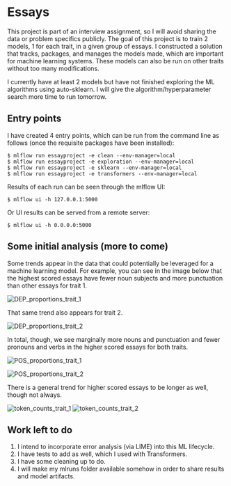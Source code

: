 # Essays
This project is part of an interview assignment, so I will avoid sharing the data or problem specifics publicly.
The goal of this project is to train 2 models, 1 for each trait, in a given group of essays. I constructed a
solution that tracks, packages, and manages the models made, which are important for machine learning systems.
These models can also be run on other traits without too many modifications.

I currently have at least 2 models but have not finished exploring the ML algorithms using auto-sklearn.
I will give the algorithm/hyperparameter search more time to run tomorrow.

## Entry points
I have created 4 entry points, which can be run from the command line as follows (once the requisite packages have been installed):

```
$ mlflow run essayproject -e clean --env-manager=local
$ mlflow run essayproject -e exploration --env-manager=local
$ mlflow run essayproject -e sklearn --env-manager=local
$ mlflow run essayproject -e transformers --env-manager=local
```

Results of each run can be seen through the mlflow UI:

```
$ mlflow ui -h 127.0.0.1:5000
```

Or UI results can be served from a remote server:

```
$ mlflow ui -h 0.0.0.0:5000
```

## Some initial analysis (more to come)
Some trends appear in the data that could potentially be leveraged for a machine learning model. For example, you can see in the 
image below that the highest scored essays have fewer noun subjects and more punctuation than other essays for trait 1.

![DEP_proportions_trait_1](https://user-images.githubusercontent.com/10589631/210122864-12653e8b-5cd6-4d20-8d4d-9a046b30a22e.png)

That same trend also appears for trait 2.

![DEP_proportions_trait_2](https://user-images.githubusercontent.com/10589631/210122865-ee064c08-9cac-4430-bb42-f4222cb8b2fa.png)

In total, though, we see marginally more nouns and punctuation and fewer pronouns and verbs in the higher scored essays for both traits.

![POS_proportions_trait_1](https://user-images.githubusercontent.com/10589631/210122866-3d480dbd-0d3c-4bfb-a0ec-7c42ea549331.png)

![POS_proportions_trait_2](https://user-images.githubusercontent.com/10589631/210122867-ea270e10-d116-4ab2-9f4a-7218aa6f5935.png)

There is a general trend for higher scored essays to be longer as well, though not always.

![token_counts_trait_1](https://user-images.githubusercontent.com/10589631/210122868-85524ace-8c30-4005-bbc0-0c0035396ae0.png)
![token_counts_trait_2](https://user-images.githubusercontent.com/10589631/210122869-e617d8cf-f936-4529-a313-2b079d0c8aee.png)


## Work left to do
1. I intend to incorporate error analysis (via LIME) into this ML lifecycle.
2. I have tests to add as well, which I used with Transformers.
3. I have some cleaning up to do.
4. I will make my mlruns folder available somehow in order to share results and model artifacts.
